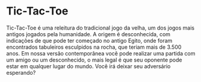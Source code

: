 # Tic-Tac-Toe
Tic-Tac-Toe é uma releitura do tradicional jogo da velha, um dos jogos                 mais antigos jogados pela humanidade. A origem é desconhecida, com indicações                 de que pode ter começado no antigo Egito, onde foram encontrados tabuleiros                 esculpidos na rocha, que teriam mais de 3.500 anos.                 Em nossa versão contemporânea você pode realizar uma partida com um amigo                 ou um desconhecido, o mais legal é que seu oponente pode estar em qualquer                 lugar do mundo. Você irá deixar seu adversário esperando?
